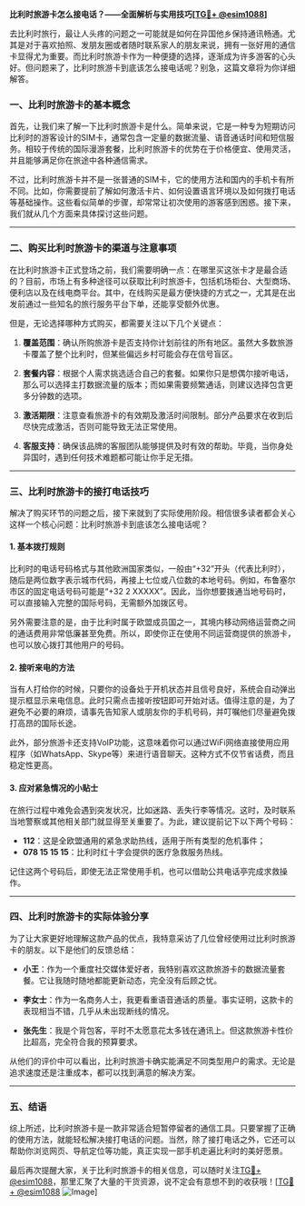 **比利时旅游卡怎么接电话？——全面解析与实用技巧[[TG💪+ @esim1088](https://t.me/s/esim1088)]**

去比利时旅行，最让人头疼的问题之一可能就是如何在异国他乡保持通讯畅通。尤其是对于喜欢拍照、发朋友圈或者随时联系家人的朋友来说，拥有一张好用的通信卡显得尤为重要。而比利时旅游卡作为一种便捷的选择，逐渐成为许多游客的心头好。但问题来了，比利时旅游卡到底该怎么接电话呢？别急，这篇文章将为你详细解答。

### 一、比利时旅游卡的基本概念

首先，让我们来了解一下比利时旅游卡是什么。简单来说，它是一种专为短期访问比利时的游客设计的SIM卡，通常包含一定量的数据流量、语音通话时间和短信服务。相较于传统的国际漫游套餐，比利时旅游卡的优势在于价格便宜、使用灵活，并且能够满足你在旅途中各种通信需求。

不过，比利时旅游卡并不是一张普通的SIM卡，它的使用方法和国内的手机卡有所不同。比如，你需要提前了解如何激活卡片、如何设置语言环境以及如何拨打电话等基础操作。这些看似简单的步骤，却常常让初次使用的游客感到困惑。接下来，我们就从几个方面来具体探讨这些问题。

---

### 二、购买比利时旅游卡的渠道与注意事项

在比利时旅游卡正式登场之前，我们需要明确一点：在哪里买这张卡才是最合适的？目前，市场上有多种途径可以获取比利时旅游卡，包括机场柜台、大型商场、便利店以及在线电商平台。其中，在线购买是最方便快捷的方式之一，尤其是在出发前通过一些知名的旅行服务平台下单，还能享受额外优惠。

但是，无论选择哪种方式购买，都需要关注以下几个关键点：

1. **覆盖范围**：确认所购旅游卡是否支持你计划前往的所有地区。虽然大多数旅游卡覆盖了整个比利时，但某些偏远乡村可能会存在信号盲区。
   
2. **套餐内容**：根据个人需求挑选适合自己的套餐。如果你只是想偶尔接听电话，那么可以选择主打数据流量的版本；而如果需要频繁通话，则建议选择包含更多分钟数的选项。

3. **激活期限**：注意查看旅游卡的有效期及激活时间限制。部分产品要求在收到后尽快完成激活，否则可能导致无法正常使用。

4. **客服支持**：确保该品牌的客服团队能够提供及时有效的帮助。毕竟，当你身处异国时，遇到任何技术难题都可能让你手足无措。

---

### 三、比利时旅游卡的接打电话技巧

解决了购买环节的问题之后，接下来就到了实际使用阶段。相信很多读者都会关心这样一个核心问题：比利时旅游卡到底该怎么接电话呢？

#### 1. 基本拨打规则

比利时的电话号码格式与其他欧洲国家类似，一般由“+32”开头（代表比利时），随后是两位数字表示城市代码，再接上七位或八位数的本地号码。例如，布鲁塞尔市区的固定电话号码可能是“+32 2 XXXXX”。因此，当你想要拨通当地号码时，可以直接输入完整的国际号码，无需额外加拨区号。

另外需要注意的是，由于比利时属于欧盟成员国之一，其境内移动网络运营商之间的通话费用非常低廉甚至免费。所以，即使你正在使用不同运营商提供的旅游卡，也可以放心拨打其他用户的号码。

#### 2. 接听来电的方法

当有人打给你的时候，只要你的设备处于开机状态并且信号良好，系统会自动弹出提示框显示来电信息。此时只需点击接听按钮即可开始对话。值得注意的是，为了避免不必要的麻烦，请事先告知家人或朋友你的手机号码，并叮嘱他们尽量避免拨打高昂的国际长途。

此外，部分旅游卡还支持VoIP功能，这意味着你可以通过WiFi网络直接使用应用程序（如WhatsApp、Skype等）来进行语音聊天。这种方式不仅节省话费，而且稳定性更高。

#### 3. 应对紧急情况的小贴士

在旅行过程中难免会遇到突发状况，比如迷路、丢失行李等情况。这时，及时联系当地警察或其他相关部门就显得至关重要了。为此，建议提前记下以下两个号码：

- **112**：这是全欧盟通用的紧急求助热线，适用于所有类型的危机事件；
- **078 15 15 15**：比利时红十字会提供的医疗急救服务热线。

记住这两个号码后，即使无法正常使用手机，也可以借助公共电话亭完成求救操作。

---

### 四、比利时旅游卡的实际体验分享

为了让大家更好地理解这款产品的优点，我特意采访了几位曾经使用过比利时旅游卡的朋友。以下是他们的反馈总结：

- **小王**：作为一个重度社交媒体爱好者，我特别喜欢这款旅游卡的数据流量套餐。它让我随时随地都能更新动态，完全没有后顾之忧。
  
- **李女士**：作为一名商务人士，我更看重语音通话的质量。事实证明，这款卡的表现相当不错，几乎从未出现断线的情况。

- **张先生**：我是个背包客，平时不太愿意花太多钱在通讯上。但这款旅游卡性价比超高，完全符合我的预算要求。

从他们的评价中可以看出，比利时旅游卡确实能满足不同类型用户的需求。无论是追求速度还是注重成本，都可以找到满意的解决方案。

---

### 五、结语

综上所述，比利时旅游卡是一款非常适合短暂停留者的通信工具。只要掌握了正确的使用方法，就能轻松解决接打电话的问题。当然，除了接打电话之外，它还可以帮助你浏览网页、导航定位等功能，真正实现一部手机走遍比利时的美好愿景。

最后再次提醒大家，关于比利时旅游卡的相关信息，可以随时关注[TG💪+ @esim1088](https://t.me/s/esim1088)，那里汇聚了大量的干货资源，说不定会有意想不到的收获哦！[[TG💪+ @esim1088](https://t.me/s/esim1088) ![Image](https://i.postimg.cc/4NQfJmqS/Snipaste-2025-05-13-00-14-12.png)]